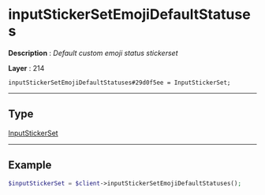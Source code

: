 # inputStickerSetEmojiDefaultStatuses

**Description** : *Default custom emoji status stickerset*

**Layer** : 214

```tl
inputStickerSetEmojiDefaultStatuses#29d0f5ee = InputStickerSet;
```

---

## Type

[InputStickerSet](type/InputStickerSet)

---

## Example

```php
$inputStickerSet = $client->inputStickerSetEmojiDefaultStatuses();
```